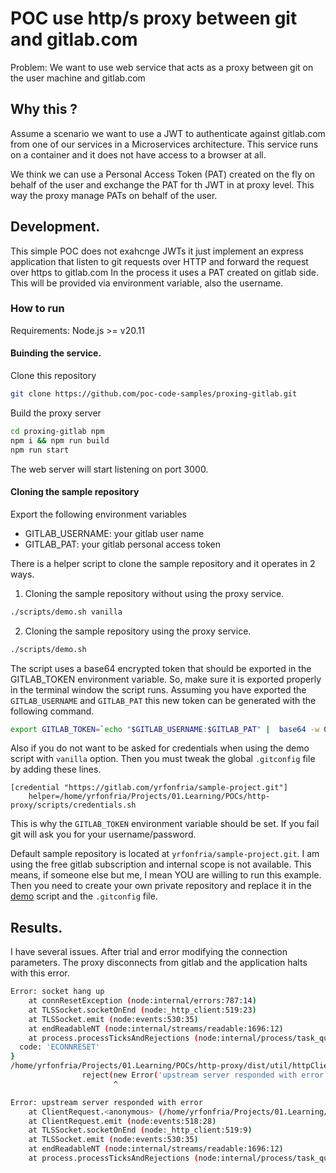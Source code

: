 # POC use http/s proxy between git and gitlab.com


Problem: We want to use web service that acts as a proxy between git on the user machine and gitlab.com

## Why this ?


Assume a scenario we want to use a JWT to authenticate against gitlab.com from one of our services in a Microservices architecture.
This service runs on a container and it does not have access to a browser at all.

We think we can use a Personal Access Token (PAT) created on the fly on behalf of the user and exchange the PAT for th JWT in at proxy level.
This way the proxy manage PATs on behalf of the user.

## Development.

This simple POC does not exahcnge JWTs it just implement an express application that listen to git requests over HTTP and forward the request over https to gitlab.com
In the process it uses a PAT created on gitlab side. This will be provided via environment variable, also the username.


### How to run

Requirements: Node.js >= v20.11

#### Buinding the service.

Clone this repository

```sh
git clone https://github.com/poc-code-samples/proxing-gitlab.git
```
Build the proxy server

```sh
cd proxing-gitlab npm
npm i && npm run build
npm run start
```

The web server will start listening on port 3000.

#### Cloning the sample repository

Export the following environment variables

- GITLAB_USERNAME: your gitlab user name
- GITLAB_PAT: your gitlab personal access token

There is a helper script to clone the sample repository and it operates in 2 ways.

1. Cloning the sample repository without using the proxy service.
  ```sh
  ./scripts/demo.sh vanilla
  ```
2. Cloning the sample repository using the proxy service.
  ```sh
  ./scripts/demo.sh
  ```

The script uses a base64 encrypted token that should be exported in the GITLAB_TOKEN environment variable. So, make sure it is exported properly in the terminal window the script runs. Assuming you have exported the `GITLAB_USERNAME` and `GITLAB_PAT` this new token can be generated with the following command.

```sh
export GITLAB_TOKEN=`echo "$GITLAB_USERNAME:$GITLAB_PAT" |  base64 -w 0`
```

Also if you do not want to be asked for credentials when using the demo script with `vanilla` option. Then you must tweak the global `.gitconfig` file by adding these lines.

```text
[credential "https://gitlab.com/yrfonfria/sample-project.git"]
	helper=/home/yrfonfria/Projects/01.Learning/POCs/http-proxy/scripts/credentials.sh
```
This is why the `GITLAB_TOKEN` environment variable should be set. If you fail git will ask you for your username/password.

Default sample repository is located at `yrfonfria/sample-project.git`. I am using the free gitlab subscription and internal scope is not available. This means, if someone else but me, I mean YOU are willing to run this example. Then you need to create your own private repository and replace it in the [demo](./scripts/demo.sh) script and the `.gitconfig` file.

## Results.

I have several issues. After trial and error modifying the connection parameters. The proxy disconnects from gitlab and the application halts with this error.

```sh
Error: socket hang up
    at connResetException (node:internal/errors:787:14)
    at TLSSocket.socketOnEnd (node:_http_client:519:23)
    at TLSSocket.emit (node:events:530:35)
    at endReadableNT (node:internal/streams/readable:1696:12)
    at process.processTicksAndRejections (node:internal/process/task_queues:82:21) {
  code: 'ECONNRESET'
}
/home/yrfonfria/Projects/01.Learning/POCs/http-proxy/dist/util/httpClient.js:66
                reject(new Error('upstream server responded with error'));
                       ^

Error: upstream server responded with error
    at ClientRequest.<anonymous> (/home/yrfonfria/Projects/01.Learning/POCs/http-proxy/dist/util/httpClient.js:66:24)
    at ClientRequest.emit (node:events:518:28)
    at TLSSocket.socketOnEnd (node:_http_client:519:9)
    at TLSSocket.emit (node:events:530:35)
    at endReadableNT (node:internal/streams/readable:1696:12)
    at process.processTicksAndRejections (node:internal/process/task_queues:82:21)

```


